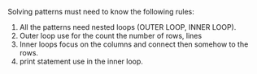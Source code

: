 Solving patterns must need to know the following rules:

1. All the patterns need nested loops (OUTER LOOP, INNER LOOP).
2. Outer loop use for the count the number of rows, lines
3. Inner loops focus on the columns and connect then somehow to the rows.
4. print statement use in the inner loop.
   
   